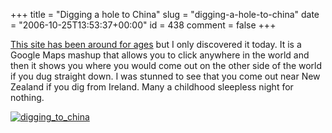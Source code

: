 +++
title = "Digging a hole to China"
slug = "digging-a-hole-to-china"
date = "2006-10-25T13:53:37+00:00"
id = 438
comment = false
+++

[This site has been around for ages](http://map.pequenopolis.com/) but I only discovered it today. It is a Google Maps mashup that allows you to click anywhere in the world and then it shows you where you would come out on the other side of the world if you dug straight down. I was stunned to see that you come out near New Zealand if you dig from Ireland. Many a childhood sleepless night for nothing.

[![digging_to_china](/images/flickr/2024_download/279069406_666222981f_c.jpg)](http://www.flickr.com/photos/bandon1/279069406/ "Photo Sharing")
